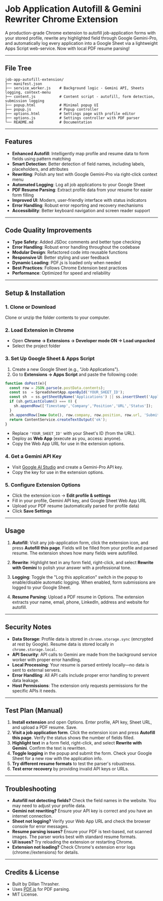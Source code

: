 # Job Application Autofill & Gemini Rewriter Chrome Extension

A production-grade Chrome extension to autofill job-application forms with your stored profile, rewrite any highlighted field through Google Gemini-Pro, and automatically log every application into a Google Sheet via a lightweight Apps Script web-service. Now with local PDF resume parsing!

---

## File Tree

```
job-app-autofill-extension/
├── manifest.json
├── service_worker.js    # Background logic - Gemini API, Sheets logging, context-menu
├── content.js           # Content script - autofill, form detection, submission logging
├── popup.html           # Minimal popup UI
├── popup.js             # Popup controller
├── options.html         # Settings page with profile editor
├── options.js           # Settings controller with PDF parser
└── README.md            # Documentation
```

---

## Features

- **Enhanced Autofill**: Intelligently map profile and resume data to form fields using pattern matching
- **Smart Detection**: Better detection of field names, including labels, placeholders, and attributes
- **Rewriting**: Polish any text with Google Gemini-Pro via right-click context menu
- **Automated Logging**: Log all job applications to your Google Sheet
- **PDF Resume Parsing**: Extract profile data from your resume for easier form filling
- **Improved UI**: Modern, user-friendly interface with status indicators
- **Error Handling**: Robust error reporting and recovery mechanisms
- **Accessibility**: Better keyboard navigation and screen reader support

---

## Code Quality Improvements

- **Type Safety**: Added JSDoc comments and better type checking
- **Error Handling**: Robust error handling throughout the codebase
- **Modular Design**: Refactored code into reusable functions
- **Responsive UI**: Better styling and user feedback
- **Dynamic Loading**: PDF.js is loaded only when needed
- **Best Practices**: Follows Chrome Extension best practices
- **Performance**: Optimized for speed and reliability

---

## Setup & Installation

### 1. Clone or Download

Clone or unzip the folder contents to your computer.

### 2. Load Extension in Chrome

- Open **Chrome → Extensions → Developer mode ON → Load unpacked**
- Select the project folder

### 3. Set Up Google Sheet & Apps Script

1. Create a new Google Sheet (e.g., "Job Applications").
2. Go to **Extensions → Apps Script** and paste the following code:

```js
function doPost(e){
  const row = JSON.parse(e.postData.contents);
  const ss  = SpreadsheetApp.openById('YOUR_SHEET_ID');
  const sh  = ss.getSheetByName('Applications') || ss.insertSheet('Applications');
  if (sh.getLastColumn() === 0) {
    sh.appendRow(['Timestamp','Company','Position','URL','Status']);
  }
  sh.appendRow([new Date(), row.company, row.position, row.url, 'Submitted']);
  return ContentService.createTextOutput('ok');
}
```

- Replace `'YOUR_SHEET_ID'` with your Sheet's ID (from the URL).
- Deploy as **Web App** (execute as you, access: anyone).
- Copy the Web App URL for use in the extension options.

### 4. Get a Gemini API Key

- Visit [Google AI Studio](https://aistudio.google.com/app/apikey) and create a Gemini-Pro API key.
- Copy the key for use in the extension options.

### 5. Configure Extension Options

- Click the extension icon → **Edit profile & settings**
- Fill in your profile, Gemini API key, and Google Sheet Web App URL
- Upload your PDF resume (automatically parsed for profile data)
- Click **Save Settings**

---

## Usage

1. **Autofill**: Visit any job-application form, click the extension icon, and press **Autofill this page**. Fields will be filled from your profile and parsed resume. The extension shows how many fields were autofilled.

2. **Rewrite**: Highlight text in any form field, right-click, and select **Rewrite with Gemini** to polish your answer with a professional tone.

3. **Logging**: Toggle the "Log this application" switch in the popup to enable/disable automatic logging. When enabled, form submissions are logged to your Google Sheet.

4. **Resume Parsing**: Upload a PDF resume in Options. The extension extracts your name, email, phone, LinkedIn, address and website for autofill.

---

## Security Notes

- **Data Storage**: Profile data is stored in `chrome.storage.sync` (encrypted at rest by Google). Resume data is stored locally in `chrome.storage.local`.
- **API Security**: API calls to Gemini are made from the background service worker with proper error handling.
- **Local Processing**: Your resume is parsed entirely locally—no data is sent to external servers.
- **Error Handling**: All API calls include proper error handling to prevent data leakage.
- **Host Permissions**: The extension only requests permissions for the specific APIs it needs.

---

## Test Plan (Manual)

1. **Install extension** and open Options. Enter profile, API key, Sheet URL, and upload a PDF resume. Save.
2. **Visit a job application form**. Click the extension icon and press **Autofill this page**. Verify the status shows the number of fields filled.
3. **Highlight text** in a form field, right-click, and select **Rewrite with Gemini**. Confirm the text is rewritten.
4. **Toggle logging** in the popup and submit the form. Check your Google Sheet for a new row with the application info.
5. **Try different resume formats** to test the parser's robustness.
6. **Test error recovery** by providing invalid API keys or URLs.

---

## Troubleshooting

- **Autofill not detecting fields?** Check the field names in the website. You may need to adjust your profile data.
- **Gemini not rewriting?** Ensure your API key is correct and you have an internet connection.
- **Sheet not logging?** Verify your Web App URL and check the browser console for error messages.
- **Resume parsing issues?** Ensure your PDF is text-based, not scanned images. The parser works best with standard resume formats.
- **UI issues?** Try reloading the extension or restarting Chrome.
- **Extension not loading?** Check Chrome's extension error logs (chrome://extensions) for details.

---

## Credits & License

- Built by Dillan Thrasher.
- Uses [PDF.js](https://mozilla.github.io/pdf.js/) for PDF parsing.
- MIT License. 